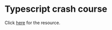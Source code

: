 <h1>Typescript crash course</h1>

<p>
  Click <a href="https://www.youtube.com/watch?v=WlxcujsvcIY">here</a> for the
  resource.
</p>
